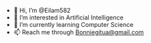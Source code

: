 - 👋 Hi, I’m @Eilam582
- 👀 I’m interested in Artificial Intelligence
- 🌱 I’m currently learning Computer Science
- 📫 Reach me through Bonniegitua@gmail.com

<!---
Eilam582/Eilam582 is a ✨ special ✨ repository because its `README.md` (this file) appears on your GitHub profile.
You can click the Preview link to take a look at your changes.
--->
